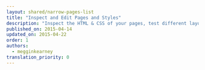 ```yaml
---
layout: shared/narrow-pages-list
title: "Inspect and Edit Pages and Styles"
description: "Inspect the HTML & CSS of your pages, test different layouts, and live-edit CSS."
published_on: 2015-04-14
updated_on: 2015-04-22
order: 1
authors:
  - megginkearney
translation_priority: 0
---
```

